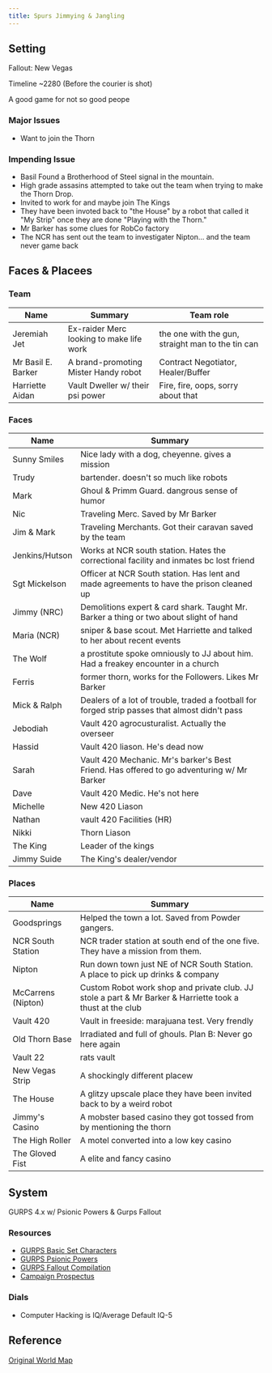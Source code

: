 ```yaml
---
title: Spurs Jimmying & Jangling
---
```


## Setting

Fallout: New Vegas

Timeline ~2280 (Before the courier is shot)

A good game for not so good peope

### Major Issues

- Want to join the Thorn

### Impending Issue

- Basil Found a Brotherhood of Steel signal in the mountain.
- High grade assasins attempted to take out the team when trying to make the Thorn Drop.
- Invited to work for and maybe join The Kings
- They have been invoted back to "the House" by a robot that called it "My Strip" once they are done "Playing with the Thorn."
- Mr Barker has some clues for RobCo factory
- The NCR has sent out the team to investigater Nipton... and the team never game back

## Faces & Placees

### Team

Name               | Summary                                  | Team role
---                | ---                                      | ---
Jeremiah Jet       | Ex-raider Merc looking to make life work | the one with the gun, straight man to the tin can
Mr Basil E. Barker | A brand-promoting Mister Handy robot     | Contract Negotiator, Healer/Buffer
Harriette Aidan    | Vault Dweller w/ their psi power         | Fire, fire, oops, sorry about that

### Faces

Name           | Summary
---            | ---
Sunny Smiles   | Nice lady with a dog, cheyenne. gives a mission
Trudy          | bartender. doesn't so much like robots
Mark           | Ghoul & Primm Guard. dangrous sense of humor
Nic            | Traveling Merc. Saved by Mr Barker
Jim & Mark     | Traveling Merchants. Got their caravan saved by the team
Jenkins/Hutson | Works at NCR south station. Hates the correctional facility and inmates bc lost friend
Sgt Mickelson  | Officer at NCR South station. Has lent and made agreements to have the prison cleaned up
Jimmy (NRC)    | Demolitions expert & card shark. Taught Mr. Barker a thing or two about slight of hand
Maria (NCR)    | sniper & base scout. Met Harriette and talked to her about recent events
The Wolf       | a prostitute spoke omniously to JJ about him. Had a freakey encounter in a church
Ferris         | former thorn, works for the Followers. Likes Mr Barker
Mick & Ralph   | Dealers of a lot of trouble, traded a football for forged strip passes that almost didn't pass
Jebodiah       | Vault 420 agrocusturalist. Actually the overseer
Hassid         | Vault 420 liason. He's dead now
Sarah          | Vault 420 Mechanic. Mr's barker's Best Friend. Has offered to go adventuring w/ Mr Barker
Dave           | Vault 420 Medic. He's not here
Michelle       | New 420 Liason
Nathan         | vault 420 Facilities (HR)
Nikki          | Thorn Liason
The King       | Leader of the kings
Jimmy Suide    | The King's dealer/vendor

### Places

Name               | Summary
---                | ---
Goodsprings        | Helped the town a lot. Saved from Powder gangers.
NCR South Station  | NCR trader station at south end of the one five. They have a mission from them.
Nipton             | Run down town just NE of NCR South Station. A place to pick up drinks & company
McCarrens (Nipton) | Custom Robot work shop and private club. JJ stole a part & Mr Barker & Harriette took a thust at the club
Vault 420          | Vault in freeside: marajuana test. Very frendly
Old Thorn Base     | Irradiated and full of ghouls. Plan B: Never go here again
Vault 22           | rats vault
New Vegas Strip    | A shockingly different placew
The House          | A glitzy upscale place they have been invited back to by a weird robot
Jimmy's Casino     | A mobster based casino they got tossed from by mentioning the thorn
The High Roller    | A motel converted into a low key casino
The Gloved Fist    | A elite and fancy casino

## System

GURPS 4.x w/ Psionic Powers & Gurps Fallout

### Resources

- [GURPS Basic Set Characters](http://www.sjgames.com/gurps/books/Basic/)
- [GURPS Psionic Powers](http://www.sjgames.com/gurps/books/psionicpowers/)
- [GURPS Fallout Compilation](http://gurps.fallout.free.fr/)
- [Campaign Prospectus](/pdf/2017/SJJ-Campaign-Prospectus.pdf)

### Dials

- Computer Hacking is IQ/Average Default IQ-5

## Reference

[Original World Map](www.digital-utopia.org/newvegas/)
